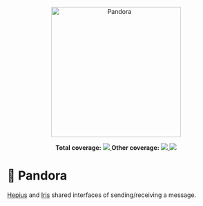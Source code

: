 <p align="center">
  <a href="https://en.wikipedia.org/wiki/Pandora" target="blank"><img src="https://scontent.ftlv5-1.fna.fbcdn.net/v/t1.18169-9/179609_492473770810335_233997892_n.jpg?_nc_cat=102&ccb=1-5&_nc_sid=cdbe9c&_nc_ohc=he4zXYw2UdoAX9EviCJ&_nc_ht=scontent.ftlv5-1.fna&oh=463b5640a4781c5c13583791fab8d2a5&oe=61A967A1" width="300" alt="Pandora" /></a>
</p>
<p align="center">
  <b>Total coverage:</b>
  <a href="" alt="lines">
    <img src="https://laguna-health-coverage.s3.amazonaws.com/pandora/badge-lines.svg?branch=develop" />
  </a>
  <b>Other coverage:</b>
  <a href="" alt="functions">
    <img src="https://laguna-health-coverage.s3.amazonaws.com/pandora/badge-functions.svg?branch=develop" />
  </a>
  <a href="" alt="statements">
    <img src="https://laguna-health-coverage.s3.amazonaws.com/pandora/badge-statements.svg?branch=develop" />
  </a>
</p>

# 📨 Pandora

[Hepius](../../apps/hepius) and [Iris](../../apps/iris) shared interfaces of sending/receiving a message.
